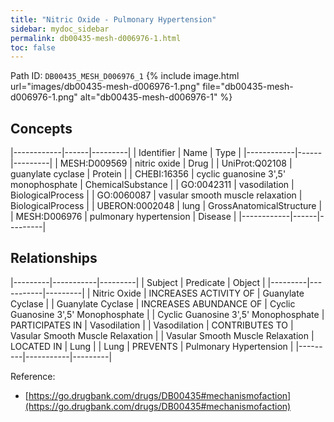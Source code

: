 ```yaml
---
title: "Nitric Oxide - Pulmonary Hypertension"
sidebar: mydoc_sidebar
permalink: db00435-mesh-d006976-1.html
toc: false 
---
```



Path ID: `DB00435_MESH_D006976_1`
{% include image.html url="images/db00435-mesh-d006976-1.png" file="db00435-mesh-d006976-1.png" alt="db00435-mesh-d006976-1" %}

## Concepts

|------------|------|---------|
| Identifier | Name | Type    |
|------------|------|---------|
| MESH:D009569 | nitric oxide | Drug |
| UniProt:Q02108 | guanylate cyclase | Protein |
| CHEBI:16356 | cyclic guanosine 3',5' monophosphate | ChemicalSubstance |
| GO:0042311 | vasodilation | BiologicalProcess |
| GO:0060087 | vasular smooth muscle relaxation | BiologicalProcess |
| UBERON:0002048 | lung | GrossAnatomicalStructure |
| MESH:D006976 | pulmonary hypertension | Disease |
|------------|------|---------|

## Relationships

|---------|-----------|---------|
| Subject | Predicate | Object  |
|---------|-----------|---------|
| Nitric Oxide | INCREASES ACTIVITY OF | Guanylate Cyclase |
| Guanylate Cyclase | INCREASES ABUNDANCE OF | Cyclic Guanosine 3',5' Monophosphate |
| Cyclic Guanosine 3',5' Monophosphate | PARTICIPATES IN | Vasodilation |
| Vasodilation | CONTRIBUTES TO | Vasular Smooth Muscle Relaxation |
| Vasular Smooth Muscle Relaxation | LOCATED IN | Lung |
| Lung | PREVENTS | Pulmonary Hypertension |
|---------|-----------|---------|

Reference: 
  - [https://go.drugbank.com/drugs/DB00435#mechanismofaction](https://go.drugbank.com/drugs/DB00435#mechanismofaction)
